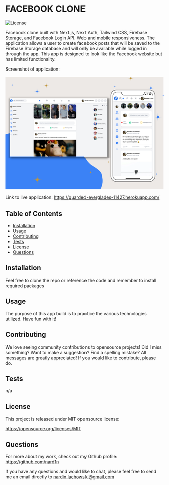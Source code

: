 # FACEBOOK CLONE
![License](https://img.shields.io/badge/License-MIT-blue.svg)

Facebook clone built with Next.js, Next Auth, Tailwind CSS, Firebase Storage, and Facebook Login API. Web and mobile responsiveness. The application allows a user to create facebook posts that will be saved to the Firebase Storage database and will only be available while logged in through the app. This app is designed to look like the Facebook website but has limited functionality.

Screenshot of application:<br /><br />
<img src="./facebook.png" alt="hulu clone screenshot" width="600" />

Link to live application: https://guarded-everglades-11427.herokuapp.com/

## Table of Contents

* [Installation](#Installation)
* [Usage](#Usage)
* [Contributing](#Contributing)
* [Tests](#Tests)
* [License](#License)
* [Questions](#Questions)

## Installation
Feel free to clone the repo or reference the code and remember to install required packages

## Usage
The purpose of this app build is to practice the various technologies utilized. Have fun with it!

## Contributing
We love seeing community contributions to opensource projects! Did I miss something? Want to make a suggestion? Find a spelling mistake? All messages are greatly appreciated! If you would like to contribute, please do.

## Tests
n/a

## License
This project is released under MIT opensource license:

https://opensource.org/licenses/MIT

## Questions
For more about my work, check out my Github profile: https://github.com/nard1n

If you have any questions and would like to chat, please feel free to send me an email directly to nardin.lachowski@gmail.com